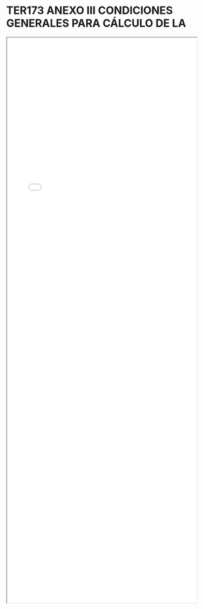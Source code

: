 
# TER173 ANEXO III CONDICIONES GENERALES PARA CÁLCULO DE LA

<iframe src="../TER173 ANEXO III CONDICIONES GENERALES PARA CÁLCULO DE LA.pdf" width="100%" height="1500px"></iframe>

